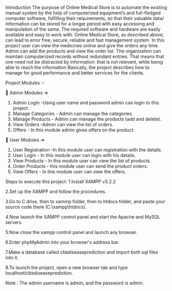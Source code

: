 Introduction
The purpose of Online Medical Store is to automate the existing manual system by the help of computerized equipment’s and full-fledged computer software, 
fulfilling their requirements, so that their valuable data/ information can be stored for a longer period with easy accessing and manipulation of the same. 
The required software and hardware are easily available and easy to work with. Online Medical Store, as described above, can lead to error free, secure,
reliable and fast management system. 
In this project user can view the medicines online and give the orders any time. 
Admin can add the products and view the order list. The organization can maintain computerized records without redundant entries. 
That means that one need not be distracted by information: that is not relevant, while being able to reach the information Basically, 
the project describes how to manage for good performance and better services for the clients.

Project Modules :-

	Admin Modules =>
1.	Admin Login -Using user name and password admin can login to this project.
2.	Manage Categories - Admin can manage the categories.
3.	Manage Products - Admin can manage the products (add and delete).
4.	View Orders -Admin can view the list of orders.
5.	Offers - In this module admin gives offers on the product.

	User Modules =>
1.	User Registration -In this module user can registration with the details.
2.	User Login - In this module user can login with his details.
3.	View Products - In this module user can view the list of products.
4.	Order Products - this module user can send the product orders.
5.	View Offers - In this module user can view the offers. 


Steps to execute this project:
1.Install XAMPP v3.2.2 

2.Set up the XAMPP and follow the procedures.

3.Go to C drive, then to xammp folder, then to htdocs folder, and paste your source code there (C:\xampp\htdocs).

4.Now launch the XAMPP control panel and start the Apache and MySQL servers.

5.Now close the xampp control panel and launch any browser.

6.Enter phpMyAdmin into your browser's address bar.

7.Make a database called cbkdiseaseprediction and import both sql files into it.

8.To launch the project, open a new browser tab and type localhost/cbkdiseaseprediction.


Note : The admin username is admin, and the password is admin.
 
